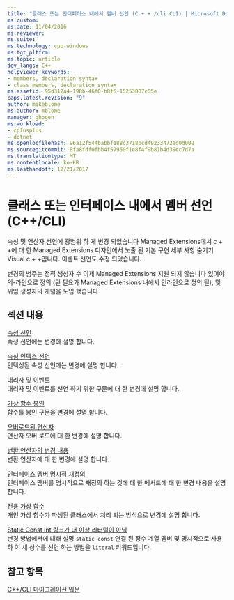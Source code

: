 ```yaml
---
title: "클래스 또는 인터페이스 내에서 멤버 선언 (C + + /cli CLI) | Microsoft Docs"
ms.custom: 
ms.date: 11/04/2016
ms.reviewer: 
ms.suite: 
ms.technology: cpp-windows
ms.tgt_pltfrm: 
ms.topic: article
dev_langs: C++
helpviewer_keywords:
- members, declaration syntax
- class members, declaration syntax
ms.assetid: 95d312a4-198b-46f0-b8f5-15253807c55e
caps.latest.revision: "9"
author: mikeblome
ms.author: mblome
manager: ghogen
ms.workload:
- cplusplus
- dotnet
ms.openlocfilehash: 96a12f544babbf188c3718bcd49233472ad0d002
ms.sourcegitcommit: 8fa8fdf0fbb4f57950f1e8f4f9b81b4d39ec7d7a
ms.translationtype: MT
ms.contentlocale: ko-KR
ms.lasthandoff: 12/21/2017
---
```

# <a name="member-declarations-within-a-class-or-interface-ccli"></a>클래스 또는 인터페이스 내에서 멤버 선언(C++/CLI)
속성 및 연산자 선언에 광범위 하 게 변경 되었습니다 Managed Extensions에서 c + +에 대 한 Managed Extensions 디자인에서 노출 된 기본 구현 세부 사항 숨기기 Visual c + +입니다. 이벤트 선언도 수정 되었습니다.  
  
 변경의 범주는 정적 생성자 수 이제 Managed Extensions 지원 되지 않습니다 있어야의-라인으로 정의 (된 필요가 Managed Extensions 내에서 인라인으로 정의 될), 및 위임 생성자의 개념을 도입 했습니다.  
  
## <a name="in-this-section"></a>섹션 내용  
 [속성 선언](../dotnet/property-declaration.md)  
 속성 선언에는 변경에 설명 합니다.  
  
 [속성 인덱스 선언](../dotnet/property-index-declaration.md)  
 인덱싱된 속성 선언에는 변경에 설명 합니다.  
  
 [대리자 및 이벤트](../dotnet/delegates-and-events.md)  
 대리자 및 이벤트를 선언 하기 위한 구문에 대 한 변경에 설명 합니다.  
  
 [가상 함수 봉인](../dotnet/sealing-a-virtual-function.md)  
 함수를 봉인 구문을 변경에 설명 합니다.  
  
 [오버로드된 연산자](../dotnet/overloaded-operators.md)  
 연산자 오버 로드에 대 한 변경에 설명 합니다.  
  
 [변환 연산자의 변경 내용](../dotnet/changes-to-conversion-operators.md)  
 변환 연산자에 대 한 변경에 설명 합니다.  
  
 [인터페이스 멤버 명시적 재정의](../dotnet/explicit-override-of-an-interface-member.md)  
 인터페이스 멤버를 명시적으로 재정의 하는 것에 대 한 메서드에 대 한 변경 내용을 설명 합니다.  
  
 [전용 가상 함수](../dotnet/private-virtual-functions.md)  
 개인 가상 함수가 파생된 클래스에서 처리 되는 방식으로 변경에 설명 합니다.  
  
 [Static Const Int 링크가 더 이상 리터럴이 아님](../dotnet/static-const-int-linkage-is-no-longer-literal.md)  
 변경 방법에서에 대해 설명 `static const` 연결 된 정수 계열 멤버 및 명시적으로 사용 하 여 새 상수를 선언 하는 방법을 `literal` 키워드입니다.  
  
## <a name="see-also"></a>참고 항목  
 [C++/CLI 마이그레이션 입문](../dotnet/cpp-cli-migration-primer.md)